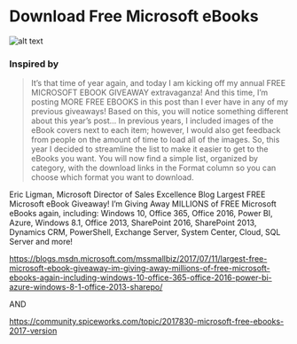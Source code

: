 # Download Free Microsoft eBooks
![alt text](https://i.imgur.com/Se4xn0x.png)

### Inspired by
> It’s that time of year again, and today I am kicking off my annual FREE MICROSOFT EBOOK GIVEAWAY extravaganza! And this time, I’m posting MORE FREE EBOOKS in this post than I ever have in any of my previous giveaways! Based on this, you will notice something different about this year’s post… In previous years, I included images of the eBook covers next to each item; however, I would also get feedback from people on the amount of time to load all of the images. So, this year I decided to streamline the list to make it easier to get to the eBooks you want. You will now find a simple list, organized by category, with the download links in the Format column so you can choose which format you want to download. 

Eric Ligman, Microsoft Director of Sales Excellence Blog
Largest FREE Microsoft eBook Giveaway! I’m Giving Away MILLIONS of FREE Microsoft eBooks again, including: Windows 10, Office 365, Office 2016, Power BI, Azure, Windows 8.1, Office 2013, SharePoint 2016, SharePoint 2013, Dynamics CRM, PowerShell, Exchange Server, System Center, Cloud, SQL Server and more! 

https://blogs.msdn.microsoft.com/mssmallbiz/2017/07/11/largest-free-microsoft-ebook-giveaway-im-giving-away-millions-of-free-microsoft-ebooks-again-including-windows-10-office-365-office-2016-power-bi-azure-windows-8-1-office-2013-sharepo/

AND

https://community.spiceworks.com/topic/2017830-microsoft-free-ebooks-2017-version
